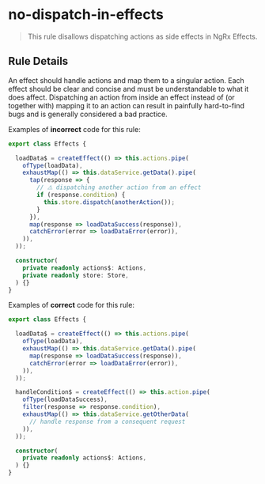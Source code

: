 # no-dispatch-in-effects

> This rule disallows dispatching actions as side effects in NgRx Effects.

## Rule Details

An effect should handle actions and map them to a singular action.
Each effect should be clear and concise and must be understandable to what it does affect.
Dispatching an action from inside an effect instead of (or together with) mapping it to an action can result in painfully hard-to-find bugs and is generally considered a bad practice.

Examples of **incorrect** code for this rule:

```ts
export class Effects {

  loadData$ = createEffect(() => this.actions.pipe(
    ofType(loadData),
    exhaustMap(() => this.dataService.getData().pipe(
      tap(response => {
        // ⚠ dispatching another action from an effect
        if (response.condition) {
          this.store.dispatch(anotherAction());
        }
      }),
      map(response => loadDataSuccess(response)),
      catchError(error => loadDataError(error)),
    )),
  ));

  constructor(
    private readonly actions$: Actions,
    private readonly store: Store,
  ) {}
}
```

Examples of **correct** code for this rule:

```ts
export class Effects {

  loadData$ = createEffect(() => this.actions.pipe(
    ofType(loadData),
    exhaustMap(() => this.dataService.getData().pipe(
      map(response => loadDataSuccess(response)),
      catchError(error => loadDataError(error)),
    )),
  ));

  handleCondition$ = createEffect(() => this.action.pipe(
    ofType(loadDataSuccess),
    filter(response => response.condition),
    exhaustMap(() => this.dataService.getOtherData(
      // handle response from a consequent request
    )),
  ));

  constructor(
    private readonly actions$: Actions,
  ) {}
}
```
